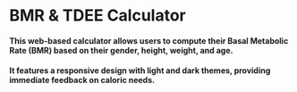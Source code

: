 # BMR & TDEE Calculator

#### This web-based calculator allows users to compute their Basal Metabolic Rate (BMR) based on their gender, height, weight, and age.
#### It features a responsive design with light and dark themes, providing immediate feedback on caloric needs.
